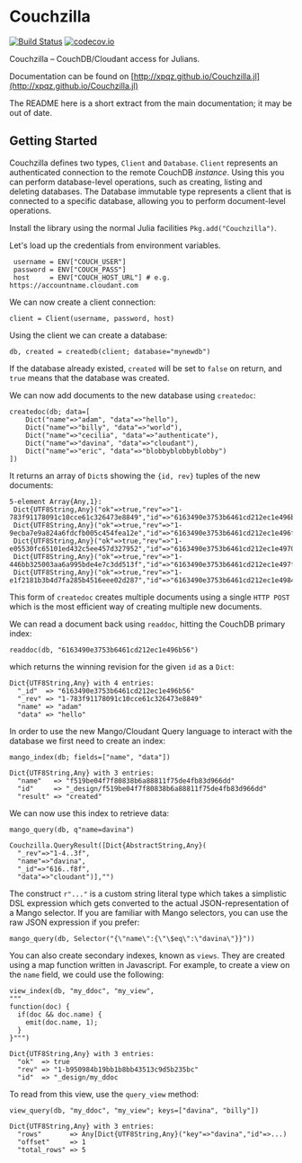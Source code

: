 # Couchzilla

[![Build Status](https://travis-ci.org/xpqz/Couchzilla.jl.svg?branch=master)](https://travis-ci.org/xpqz/Couchzilla.jl) [![codecov.io](http://codecov.io/github/xpqz/Couchzilla.jl/coverage.svg?branch=master)](http://codecov.io/github/xpqz/Couchzilla.jl/coverage.svg?branch=master)

Couchzilla – CouchDB/Cloudant access for Julians.

Documentation can be found on [http://xpqz.github.io/Couchzilla.jl](http://xpqz.github.io/Couchzilla.jl)

The README here is a short extract from the main documentation; it may be out of date. 

## Getting Started

Couchzilla defines two types, `Client` and `Database`. `Client` represents an authenticated 
connection to the remote CouchDB _instance_. Using this you can perform database-level operations, 
such as creating, listing and deleting databases. The Database immutable type represents a client
that is connected to a specific database, allowing you to perform document-level operations.

Install the library using the normal Julia facilities `Pkg.add("Couchzilla")`.

Let's load up the credentials from environment variables.

     username = ENV["COUCH_USER"]
     password = ENV["COUCH_PASS"]
     host     = ENV["COUCH_HOST_URL"] # e.g. https://accountname.cloudant.com

We can now create a client connection:

    client = Client(username, password, host)

Using the client we can create a database:

    db, created = createdb(client; database="mynewdb")

If the database already existed, `created` will be set to `false` on return, and `true`
means that the database was created.

We can now add documents to the new database using `createdoc`:

    createdoc(db; data=[
        Dict("name"=>"adam", "data"=>"hello"),
        Dict("name"=>"billy", "data"=>"world"),
        Dict("name"=>"cecilia", "data"=>"authenticate"),
        Dict("name"=>"davina", "data"=>"cloudant"),
        Dict("name"=>"eric", "data"=>"blobbyblobbyblobby")
    ])

It returns an array of `Dict`s showing the `{id, rev}` tuples of the new documents:

    5-element Array{Any,1}:
     Dict{UTF8String,Any}("ok"=>true,"rev"=>"1-783f91178091c10cce61c326473e8849","id"=>"6163490e3753b6461cd212ec1e496b56")
     Dict{UTF8String,Any}("ok"=>true,"rev"=>"1-9ecba7e9a824a6fdcfb005c454fea12e","id"=>"6163490e3753b6461cd212ec1e496fb0")
     Dict{UTF8String,Any}("ok"=>true,"rev"=>"1-e05530fc65101ed432c5ee457d327952","id"=>"6163490e3753b6461cd212ec1e497092")
     Dict{UTF8String,Any}("ok"=>true,"rev"=>"1-446bb325003aa6a995bde4e7c3dd513f","id"=>"6163490e3753b6461cd212ec1e497f8f")
     Dict{UTF8String,Any}("ok"=>true,"rev"=>"1-e1f2181b3b4d7fa285b4516eee02d287","id"=>"6163490e3753b6461cd212ec1e4984e2")

This form of `createdoc` creates multiple documents using a single `HTTP POST` which is 
the most efficient way of creating multiple new documents.

We can read a document back using `readdoc`, hitting the CouchDB primary index:

    readdoc(db, "6163490e3753b6461cd212ec1e496b56")

which returns the winning revision for the given `id` as a `Dict`:

    Dict{UTF8String,Any} with 4 entries:
      "_id"  => "6163490e3753b6461cd212ec1e496b56"
      "_rev" => "1-783f91178091c10cce61c326473e8849"
      "name" => "adam"
      "data" => "hello"

In order to use the new Mango/Cloudant Query language to interact with the database
we first need to create an index:

    mango_index(db; fields=["name", "data"])

    Dict{UTF8String,Any} with 3 entries:
      "name"   => "f519be04f7f80838b6a88811f75de4fb83d966dd"
      "id"     => "_design/f519be04f7f80838b6a88811f75de4fb83d966dd"
      "result" => "created"

We can now use this index to retrieve data:

    mango_query(db, q"name=davina")

    Couchzilla.QueryResult([Dict{AbstractString,Any}(
      "_rev"=>"1-4..3f",
      "name"=>"davina",
      "_id"=>"616..f8f",
      "data"=>"cloudant")],"")

The construct `r"..."` is a custom string literal type which takes a simplistic DSL 
expression which gets converted to the actual JSON-representation of a Mango selector.
If you are familiar with Mango selectors, you can use the raw JSON expression if you
prefer:

    mango_query(db, Selector("{\"name\":{\"\$eq\":\"davina\"}}"))

You can also create secondary indexes, known as `views`. They are created
using a map function written in Javascript. For example, to create a view
on the `name` field, we could use the following:

    view_index(db, "my_ddoc", "my_view", 
    """
    function(doc) {
      if(doc && doc.name) {
        emit(doc.name, 1);
      }
    }""")

    Dict{UTF8String,Any} with 3 entries:
      "ok"  => true
      "rev" => "1-b950984b19bb1b8bb43513c9d5b235bc"
      "id"  => "_design/my_ddoc

To read from this view, use the `query_view` method:

    view_query(db, "my_ddoc", "my_view"; keys=["davina", "billy"])

    Dict{UTF8String,Any} with 3 entries:
      "rows"       => Any[Dict{UTF8String,Any}("key"=>"davina","id"=>...)
      "offset"     => 1
      "total_rows" => 5

